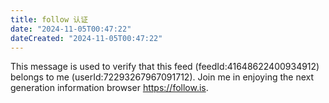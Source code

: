 ```yaml
---
title: follow 认证
date: "2024-11-05T00:47:22"
dateCreated: "2024-11-05T00:47:22"
---
```


This message is used to verify that this feed (feedId:41648622400934912) belongs to me (userId:72293267967091712). Join me in enjoying the next generation information browser https://follow.is.
